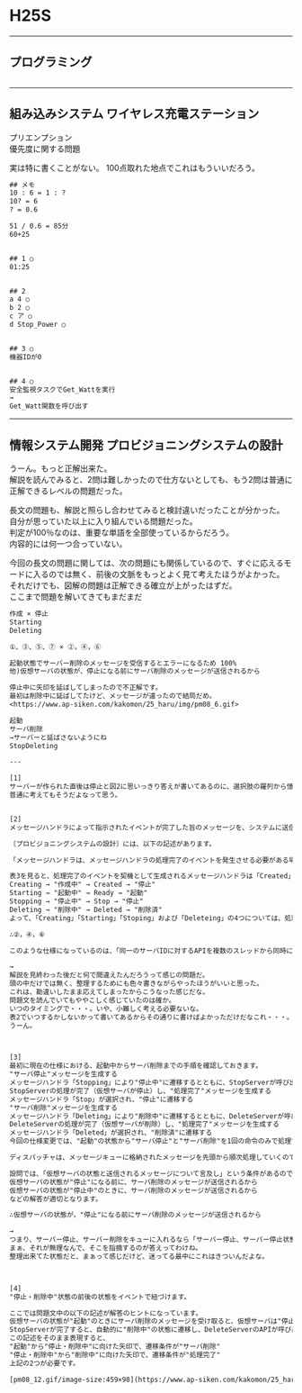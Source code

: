 # H25S

---

## プログラミング

``` txt
```

---

## 組み込みシステム ワイヤレス充電ステーション

プリエンプション  
優先度に関する問題  

実は特に書くことがない。
100点取れた地点でこれはもういいだろう。

``` txt : 23分 100点
## メモ
10 : 6 = 1 : ?
10? = 6
? = 0.6

51 / 0.6 = 85分
60+25


## 1 ○
01:25


## 2
a 4 ○
b 2 ○
c ア ○
d Stop_Power ○


## 3 ○
機器IDが0


## 4 ○
安全監視タスクでGet_Wattを実行
→
Get_Watt関数を呼び出す
```

---

## 情報システム開発 プロビジョニングシステムの設計

うーん。もっと正解出来た。  
解説を読んでみると、2問は難しかったので仕方ないとしても、もう2問は普通に正解できるレベルの問題だった。  

長文の問題も、解説と照らし合わせてみると検討違いだったことが分かった。  
自分が思っていた以上に入り組んでいる問題だった。  
判定が100％なのは、重要な単語を全部使っているからだろう。  
内容的には何一つ合っていない。  

今回の長文の問題に関しては、次の問題にも関係しているので、すぐに応えるモードに入るのでは無く、前後の文脈をもっとよく見て考えたほうがよかった。  
それだけでも、図解の問題は正解できる確立が上がったはずだ。  
ここまで問題を解いてきてもまだまだ

``` txt 30分 6/9
作成 × 停止
Starting
Deleting

①、③、⑤、⑦ × ②，④，⑥

起動状態でサーバー削除のメッセージを受信するとエラーになるため 100%
他)仮想サーバの状態が、停止になる前にサーバ削除のメッセージが送信されるから

停止中に矢印を延ばしてしまったので不正解です。
最初は削除中に延ばしてたけど、メッセージが違ったので結局だめ。
<https://www.ap-siken.com/kakomon/25_haru/img/pm08_6.gif>

起動
サーバ削除
→サーバーと延ばさないようにね
StopDeleting

---

[1]
サーバーが作られた直後は停止と図2に思いっきり答えが書いてあるのに、選択肢の羅列から憶測してしまった。
普通に考えてもそうだよなって思う。


[2]
メッセージハンドラによって指示されたイベントが完了した旨のメッセージを、システムに送信するかの有無を問うています。

〔プロビジョニングシステムの設計〕には、以下の記述があります。

「メッセージハンドラは、メッセージハンドラの処理完了のイベントを発生させる必要がある場合に限り、呼び出したAPIの処理終了後に処理完了メッセージを生成し、メッセージキューに格納する。」

表3を見ると、処理完了のイベントを契機として生成されるメッセージハンドラは「Created」「Ready」「Stop」「Deleted」の4つです。この4つはそれぞれ"○○中"の処理が完了したとき、次のように仮想サーバの状態を変更する役割があります。
Creating → "作成中" → Created → "停止"
Starting → "起動中" → Ready → "起動"
Stopping → "停止中" → Stop → "停止"
Deleting → "削除中" → Deleted → "削除済"
よって、「Creating」「Starting」「Stoping」および「Deleteing」の4つについては、処理の完了後、仮想サーバの状態変更イベントを発生させるために、処理完了のメッセージを送信しなければなりません。表2の番号で答えるので「②，④，⑥」の組合せが適切です。

∴②，④，⑥

このような仕様になっているのは、「同一のサーバIDに対するAPIを複数のスレッドから同時に呼び出すと，APIがエラーになることがある」からです。処理完了メッセージにAPIが返すサーバIDを含めることで、同一スレッド内で完了処理を行えるようにしています。

→
解説を見終わった後だと何で間違えたんだろうって感じの問題だ。
頭の中だけでは無く、整理するためにも色々書きながらやったほうがいいと思った。
これは、勘違いしたまま応えてしまったからこうなった感じだな。
問題文を読んでいてもややこしく感じていたのは確か。
いつのタイミングで・・・。いや、小難しく考える必要ないな。
表2でいつするかしないかって書いてあるからその通りに書けばよかっただけだなこれ・・・。
うーん。



[3]
最初に現在の仕様における、起動中からサーバ削除までの手順を確認しておきます。
"サーバ停止"メッセージを生成する
メッセージハンドラ「Stopping」により"停止中"に遷移するとともに、StopServerが呼び出される
StopServerの処理が完了（仮想サーバが停止）し、"処理完了"メッセージを生成する
メッセージハンドラ「Stop」が選択され、"停止"に遷移する
"サーバ削除"メッセージを生成する
メッセージハンドラ「Deleting」により"削除中"に遷移するとともに、DeleteServerが呼び出される
DeleteServerの処理が完了（仮想サーバが削除）し、"処理完了"メッセージを生成する
メッセージハンドラ「Deleted」が選択され、"削除済"に遷移する
今回の仕様変更では、"起動"の状態から"サーバ停止"と"サーバ削除"を1回の命令のみで処理できるようにします。これを実現するために「サーバ停止とサーバ削除の二つのメッセージをメッセージキューに格納する」としていますが、サーバ削除はサーバの状態が"停止"のときのみ有効であることに注意しましょう。

ディスパッチャは、メッセージキューに格納されたメッセージを先頭から順次処理していくので、単に停止と削除のメッセージを順番に格納しただけでは、サーバの停止を待たずに"サーバ削除"メッセージが処理されることがあります。表3を見ると、サーバの状態が"停止中"のときに"サーバ削除"のメッセージを取得すると、ディスパッチャは「Err」を生成することが確認できます。このとき、サーバの削除に失敗し、意図した結果を得られません。

設問では、「仮想サーバの状態と送信されるメッセージについて言及し」という条件があるので、
仮想サーバの状態が"停止"になる前に、サーバ削除のメッセージが送信されるから
仮想サーバの状態が"停止中"のときに、サーバ削除のメッセージが送信されるから
などの解答が適切となります。

∴仮想サーバの状態が，"停止"になる前にサーバ削除のメッセージが送信されるから

→
つまり、サーバー停止、サーバー削除をキューに入れるなら「サーバー停止、サーバー停止状態にしてもらう、サーバー削除」って間に停止状態に遷移させるメッセージハンドラを入れないと実現できなって事か。
まぁ、それが無理なんで、そこを指摘するのが答えってわけね。
整理出来てた状態だと、まぁって感じだけど、迷ってる最中にこれはきついんだよな。



[4]
"停止・削除中"状態の前後の状態をイベントで紐づけます。

ここでは問題文中の以下の記述が解答のヒントになっています。
仮想サーバの状態が"起動"のときにサーバ削除のメッセージを受け取ると、仮想サーバは"停止・削除中"の状態に遷移し…
StopServerが完了すると、自動的に"削除中"の状態に遷移し、DeleteServerのAPIが呼び出される
この記述をそのまま表現すると、
"起動"から"停止・削除中"に向けた矢印で、遷移条件が"サーバ削除"
"停止・削除中"から"削除中"に向けた矢印で、遷移条件が"処理完了"
上記の2つが必要です。

[pm08_12.gif/image-size:459×98](https://www.ap-siken.com/kakomon/25_haru/img/pm08_12.gif)

```
